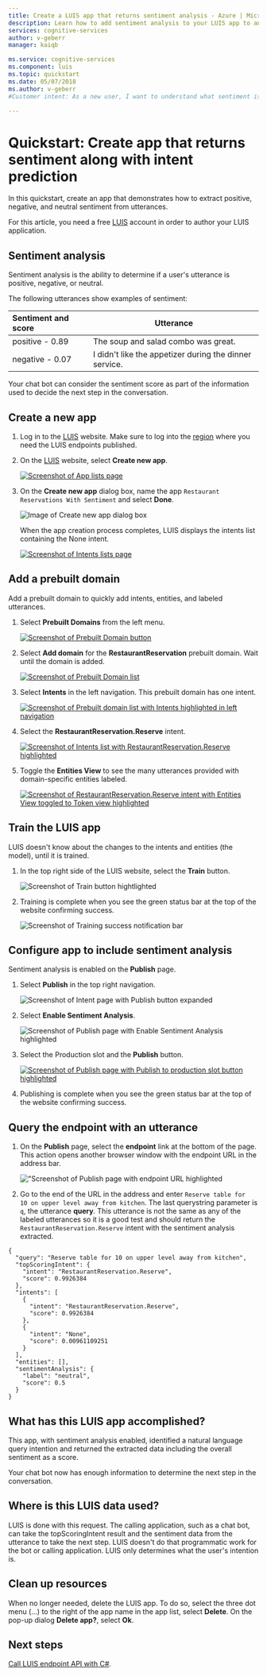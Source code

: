 ```yaml
---
title: Create a LUIS app that returns sentiment analysis - Azure | Microsoft Docs 
description: Learn how to add sentiment analysis to your LUIS app to analyze utterances for positive, negative, and neutral feelings. 
services: cognitive-services
author: v-geberr
manager: kaiqb 

ms.service: cognitive-services
ms.component: luis
ms.topic: quickstart
ms.date: 05/07/2018
ms.author: v-geberr
#Customer intent: As a new user, I want to understand what sentiment is conveyed in a user's utterances. 

--- 
```


# Quickstart: Create app that returns sentiment along with intent prediction
In this quickstart, create an app that demonstrates how to extract positive, negative, and neutral sentiment from utterances.

For this article, you need a free [LUIS][LUIS] account in order to author your LUIS application.

## Sentiment analysis
Sentiment analysis is the ability to determine if a user's utterance is positive, negative, or neutral. 

The following utterances show examples of sentiment:

|Sentiment and score|Utterance|
|:--|--|
|positive - 0.89 |The soup and salad combo was great.|
|negative - 0.07 |I didn't like the appetizer during the dinner service.|

Your chat bot can consider the sentiment score as part of the information used to decide the next step in the conversation.

## Create a new app
1. Log in to the [LUIS][LUIS] website. Make sure to log into the [region][LUIS-regions] where you need the LUIS endpoints published.

2. On the [LUIS][LUIS] website, select **Create new app**. 

    [![](media/luis-quickstart-intent-and-sentiment-analysis/app-list.png "Screenshot of App lists page")](media/luis-quickstart-intent-and-sentiment-analysis/app-list.png#lightbox)

3. On the **Create new app** dialog box, name the app `Restaurant Reservations With Sentiment` and select **Done**. 

    ![Image of Create new app dialog box](./media/luis-quickstart-intent-and-sentiment-analysis/create-app-ddl.png)

    When the app creation process completes, LUIS displays the intents list containing the None intent.

    [![](media/luis-quickstart-intent-and-sentiment-analysis/intents-list.png "Screenshot of Intents lists page")](media/luis-quickstart-intent-and-sentiment-analysis/intents-list.png#lightbox)

## Add a prebuilt domain
Add a prebuilt domain to quickly add intents, entities, and labeled utterances.

1. Select **Prebuilt Domains** from the left menu.

    [ ![Screenshot of Prebuilt Domain button](./media/luis-quickstart-intent-and-sentiment-analysis/prebuilt-domains-button-inline.png)](./media/luis-quickstart-intent-and-sentiment-analysis/prebuilt-domains-button-expanded.png#lightbox)

2. Select **Add domain** for the **RestaurantReservation** prebuilt domain. Wait until the domain is added.

    [ ![Screenshot of Prebuilt Domain list](./media/luis-quickstart-intent-and-sentiment-analysis/prebuilt-domains-list-inline.png)](./media/luis-quickstart-intent-and-sentiment-analysis/prebuilt-domains-list-expanded.png#lightbox)

3. Select **Intents** in the left navigation. This prebuilt domain has one intent.

    [ ![Screenshot of Prebuilt domain list with Intents highlighted in left navigation](./media/luis-quickstart-intent-and-sentiment-analysis/prebuilt-domains-list-domain-added-expanded.png)](./media/luis-quickstart-intent-and-sentiment-analysis/prebuilt-domains-list-domain-added-expanded.png#lightbox)

4.  Select the **RestaurantReservation.Reserve** intent. 

    [ ![Screenshot of Intents list with RestaurantReservation.Reserve highlighted](./media/luis-quickstart-intent-and-sentiment-analysis/select-intent.png)](./media/luis-quickstart-intent-and-sentiment-analysis/select-intent.png#lightbox)

5. Toggle the **Entities View** to see the many utterances provided with domain-specific entities labeled.

    [ ![Screenshot of RestaurantReservation.Reserve intent with Entities View toggled to Token view highlighted](./media/luis-quickstart-intent-and-sentiment-analysis/utterance-list-inline.png)](./media/luis-quickstart-intent-and-sentiment-analysis/utterance-list-expanded.png#lightbox)

## Train the LUIS app
LUIS doesn't know about the changes to the intents and entities (the model), until it is trained. 

1. In the top right side of the LUIS website, select the **Train** button.

    ![Screenshot of Train button hightlighted](./media/luis-quickstart-intent-and-sentiment-analysis/train-button-expanded.png)

2. Training is complete when you see the green status bar at the top of the website confirming success.

    ![Screenshot of Training success notification bar ](./media/luis-quickstart-intent-and-sentiment-analysis/trained-expanded.png)

## Configure app to include sentiment analysis
Sentiment analysis is enabled on the **Publish** page. 

1. Select **Publish** in the top right navigation.

    ![Screenshot of Intent page with Publish button expanded ](./media/luis-quickstart-intent-and-sentiment-analysis/publish-expanded.png)

2. Select **Enable Sentiment Analysis**.

    ![Screenshot of Publish page with Enable Sentiment Analysis highlighted ](./media/luis-quickstart-intent-and-sentiment-analysis/enable-sentiment-expanded.png)

3. Select the Production slot and the **Publish** button.

    [![](media/luis-quickstart-intent-and-sentiment-analysis/publish-to-production-inline.png "Screenshot of Publish page with Publish to production slot button highlighted")](media/luis-quickstart-intent-and-sentiment-analysis/publish-to-production-expanded.png#lightbox)

4. Publishing is complete when you see the green status bar at the top of the website confirming success.

## Query the endpoint with an utterance

1. On the **Publish** page, select the **endpoint** link at the bottom of the page. This action opens another browser window with the endpoint URL in the address bar. 

    !["Screenshot of Publish page with endpoint URL highlighted](media/luis-quickstart-intent-and-sentiment-analysis/endpoint-url-inline.png)

2. Go to the end of the URL in the address and enter `Reserve table for  10 on upper level away from kitchen`. The last querystring parameter is `q`, the utterance **query**. This utterance is not the same as any of the labeled utterances so it is a good test and should return the `RestaurantReservation.Reserve` intent with the sentiment analysis extracted.

```
{
  "query": "Reserve table for 10 on upper level away from kitchen",
  "topScoringIntent": {
    "intent": "RestaurantReservation.Reserve",
    "score": 0.9926384
  },
  "intents": [
    {
      "intent": "RestaurantReservation.Reserve",
      "score": 0.9926384
    },
    {
      "intent": "None",
      "score": 0.00961109251
    }
  ],
  "entities": [],
  "sentimentAnalysis": {
    "label": "neutral",
    "score": 0.5
  }
}
```

## What has this LUIS app accomplished?
This app, with sentiment analysis enabled, identified a natural language query intention and returned the extracted data including the overall sentiment as a score. 

Your chat bot now has enough information to determine the next step in the conversation. 

## Where is this LUIS data used? 
LUIS is done with this request. The calling application, such as a chat bot, can take the topScoringIntent result and the sentiment data from the utterance to take the next step. LUIS doesn't do that programmatic work for the bot or calling application. LUIS only determines what the user's intention is. 

## Clean up resources
When no longer needed, delete the LUIS app. To do so, select the three dot menu (...) to the right of the app name in the app list, select **Delete**. On the pop-up dialog **Delete app?**, select **Ok**.

## Next steps

[Call LUIS endpoint API with C#](luis-get-started-cs-get-intent.md). 


<!--References-->
[LUIS]:luis-reference-regions.md#luis-website
[LUIS-regions]:luis-reference-regions.md#publishing-regions
